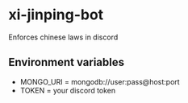 # xi-jinping-bot

Enforces chinese laws in discord

## Environment variables

- MONGO_URI =
  mongodb://user:pass@host:port
- TOKEN =
  your discord token
